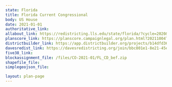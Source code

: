 ```yaml
---
state: Florida
title: Florida Current Congressional
body: US House
date: 2021-01-01
authoritative_link:
allabout_link: https://redistricting.lls.edu/state/florida/?cycle=2020&level=Congress&startdate=
planscore_link: https://planscore.campaignlegal.org/plan.html?20211004T184712.213635880Z
districtbuilder_link: https://app.districtbuilder.org/projects/b14dfd36-f3a6-4d82-983c-c3825507caaf
davesredist_link: https://davesredistricting.org/join/bbc801e1-8e21-45e0-8abe-2380f7f15b07
five38_link:
blockassignment_file: /files/CO-2021-01/FL_CD_bef.zip
shapefile_file:
simplegeojson_file:

layout: plan-page
---
```

